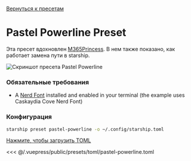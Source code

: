 [Вернуться к пресетам](./README.md#pastel-powerline)

# Pastel Powerline Preset

Эта пресет вдохновлен [M365Princess](https://github.com/JanDeDobbeleer/oh-my-posh/blob/main/themes/M365Princess.omp.json). В нем также показано, как работает замена пути в starship.

![Скриншот пресета Pastel Powerline](/presets/img/pastel-powerline.png)

### Обязательные требования

- A [Nerd Font](https://www.nerdfonts.com/) installed and enabled in your terminal (the example uses Caskaydia Cove Nerd Font)

### Конфигурация

```sh
starship preset pastel-powerline -o ~/.config/starship.toml
```

[Нажмите, чтобы загрузить TOML](/presets/toml/pastel-powerline.toml)

<<< @/.vuepress/public/presets/toml/pastel-powerline.toml
